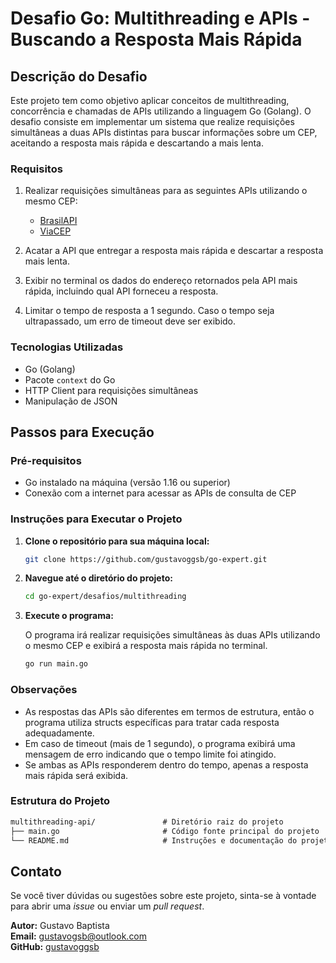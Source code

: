 # Desafio Go: Multithreading e APIs - Buscando a Resposta Mais Rápida

## Descrição do Desafio

Este projeto tem como objetivo aplicar conceitos de multithreading, concorrência e chamadas de APIs utilizando a linguagem Go (Golang). O desafio consiste em implementar um sistema que realize requisições simultâneas a duas APIs distintas para buscar informações sobre um CEP, aceitando a resposta mais rápida e descartando a mais lenta.

### Requisitos

1. Realizar requisições simultâneas para as seguintes APIs utilizando o mesmo CEP:
   - [BrasilAPI](https://brasilapi.com.br/api/cep/v1/01153000)
   - [ViaCEP](http://viacep.com.br/ws/01153000/json/)
   
2. Acatar a API que entregar a resposta mais rápida e descartar a resposta mais lenta.

3. Exibir no terminal os dados do endereço retornados pela API mais rápida, incluindo qual API forneceu a resposta.

4. Limitar o tempo de resposta a 1 segundo. Caso o tempo seja ultrapassado, um erro de timeout deve ser exibido.

### Tecnologias Utilizadas

- Go (Golang)
- Pacote `context` do Go
- HTTP Client para requisições simultâneas
- Manipulação de JSON

## Passos para Execução

### Pré-requisitos

- Go instalado na máquina (versão 1.16 ou superior)
- Conexão com a internet para acessar as APIs de consulta de CEP

### Instruções para Executar o Projeto

1. **Clone o repositório para sua máquina local:**

    ```bash
    git clone https://github.com/gustavoggsb/go-expert.git
    ```

2. **Navegue até o diretório do projeto:**

    ```bash
    cd go-expert/desafios/multithreading
    ```

3. **Execute o programa:**

    O programa irá realizar requisições simultâneas às duas APIs utilizando o mesmo CEP e exibirá a resposta mais rápida no terminal.

    ```bash
    go run main.go
    ```

### Observações

- As respostas das APIs são diferentes em termos de estrutura, então o programa utiliza structs específicas para tratar cada resposta adequadamente.
- Em caso de timeout (mais de 1 segundo), o programa exibirá uma mensagem de erro indicando que o tempo limite foi atingido.
- Se ambas as APIs responderem dentro do tempo, apenas a resposta mais rápida será exibida.

### Estrutura do Projeto

```txt
multithreading-api/               # Diretório raiz do projeto
├── main.go                       # Código fonte principal do projeto
└── README.md                     # Instruções e documentação do projeto
```

## Contato

Se você tiver dúvidas ou sugestões sobre este projeto, sinta-se à vontade para abrir uma *issue* ou enviar um *pull request*. 

**Autor:** Gustavo Baptista<br>
**Email:** gustavogsb@outlook.com  
**GitHub:** [gustavoggsb](https://github.com/gustavoggsb)

